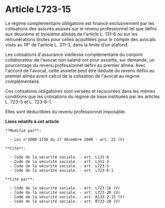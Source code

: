 # Article L723-15

Le régime complémentaire obligatoire est financé exclusivement par les cotisations des assurés assises sur le revenu
professionnel tel que défini aux deuxième et troisième alinéas de l'article L. 131-6 ou sur les rémunérations brutes pour
celles acquittées pour le compte des avocats visés au 19° de l'article L. 311-3, dans la limite d'un plafond.

Les cotisations d'assurance vieillesse complémentaire du conjoint collaborateur de l'avocat non salarié ont pour assiette,
sur demande, un pourcentage du revenu professionnel défini au premier alinéa. Avec l'accord de l'avocat, cette assiette peut
être déduite du revenu défini au premier alinéa avant calcul de la cotisation de l'avocat au régime complémentaire.

Ces cotisations obligatoires sont versées et recouvrées dans les mêmes conditions que les cotisations du régime de base
instituées par les articles L. 723-5 et L. 723-6-1.

Elles sont déductibles du revenu professionnel imposable.

**Liens relatifs à cet article**

	**Modifié par**:

	  - Loi n°2008-1330 du 17 décembre 2008 - art. 22 (V)

	**Cite**:

	  - Code de la sécurité sociale. - art. L131-6
	  - Code de la sécurité sociale. - art. L311-3
	  - Code de la sécurité sociale. - art. L723-5
	  - Code de la sécurité sociale. - art. L723-6-1

	**Cité par**:

	  - Code de la sécurité sociale. - art. L723-16 (V)
	  - Code de la sécurité sociale. - art. L723-20 (V)
	  - Code de la sécurité sociale. - art. R133-2-15 (V)
	  - Code de la sécurité sociale. - art. R723-28 (V)
